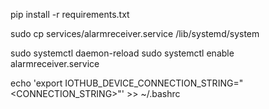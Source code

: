 pip install -r requirements.txt

sudo cp services/alarmreceiver.service /lib/systemd/system

sudo systemctl daemon-reload
sudo systemctl enable alarmreceiver.service

echo 'export IOTHUB_DEVICE_CONNECTION_STRING="<CONNECTION_STRING>"' >> ~/.bashrc